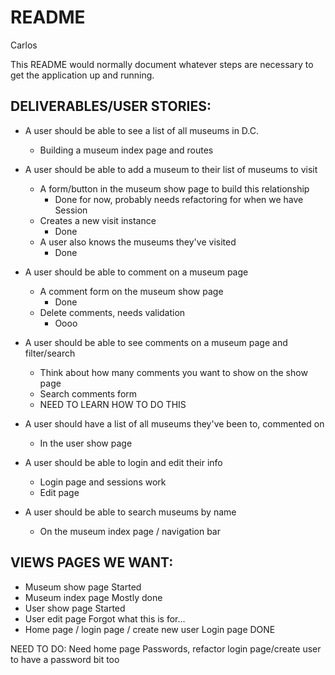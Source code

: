 # README
Carlos

This README would normally document whatever steps are necessary to get the
application up and running.

## DELIVERABLES/USER STORIES:

* A user should be able to see a list of all museums in D.C.
    - Building a museum index page and routes

* A user should be able to add a museum to their list of museums to visit
    - A form/button in the museum show page to build this relationship
        - Done for now, probably needs refactoring for when we have Session
    - Creates a new visit instance
        - Done 
    - A user also knows the museums they've visited
        - Done 
    
* A user should be able to comment on a museum page
    - A comment form on the museum show page
        - Done 
    - Delete comments, needs validation 
        - Oooo

* A user should be able to see comments on a museum page and filter/search 
    - Think about how many comments you want to show on the show page
    - Search comments form 
    - NEED TO LEARN HOW TO DO THIS

* A user should have a list of all museums they've been to, commented on
    - In the user show page 

* A user should be able to login and edit their info 
    - Login page and sessions work
    - Edit page 

* A user should be able to search museums by name 
    - On the museum index page / navigation bar 

## VIEWS PAGES WE WANT: 

* Museum show page
    Started
* Museum index page
    Mostly done 
* User show page
    Started
* User edit page
    Forgot what this is for... 
* Home page / login page / create new user
    Login page DONE
    
NEED TO DO: 
    Need home page
    Passwords, refactor login page/create user to have a password bit too

